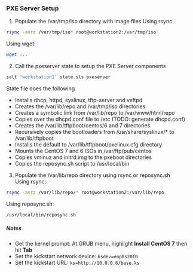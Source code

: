 
### PXE Server Setup

1. Populate the /var/tmp/iso directory with image files
Using rsync:
 ```bash
rsync -avrz /var/tmp/iso* root@workstation2:/var/tmp/iso
```
Using wget:
 ```bash
 wget ...
 ```
 
2. Call the pxeserver state to setup the PXE Server components
 ```bash
salt 'workstation1' state.sls pxeserver
```
State file does the following
- Installs dhcp, httpd, syslinux, tftp-server and vsftpd
- Creates the /var/lib/repo and /var/tmp/iso directories
- Creates a symbolic link from /var/lib/repo to /var/www/html/repo
- Copies over the dhcpd.conf file to /etc (TODO: generate dhcpd.conf)
- Creates the /var/lib/tftpboot/centos/6 and 7 directories
- Recursively copies the bootloaders from /usr/share/syslinux/* to /var/lib/tftpboot
- Installs the default to /var/lib/tftpboot/pxelinux.cfg directory
- Mounts the CentOS 7 and 6 ISOs in /var/ftp/pub/centos
- Copies vminuz and initrd.img to the pxeboot directories
- Copies the reposync.sh script to /usr/local/bin


3. Populate the /var/lib/repo directory using rsync or reposync.sh  
Using rsync: 
 ```bash
rsync -avrz /var/lib/repo/* root@workstation2:/var/lib/repo
```
Using reposync.sh: 
 ```bash
/usr/local/bin/reposync.sh`
```

##### Notes

- Get the kernel prompt: At GRUB menu, highlight **Install CentOS 7** then hit **Tab**
- Set the kickstart network device: `ksdev=enp0s20f0`
- Set the kickstart URL: `ks=http://10.0.0.6/base.ks` 
 
